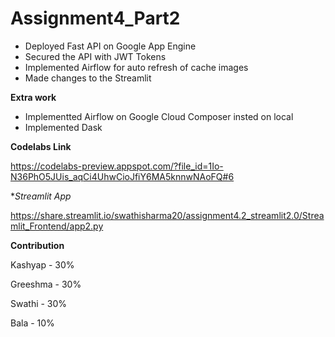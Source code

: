 # Assignment4_Part2
* Deployed Fast API on Google App Engine
* Secured the API with JWT Tokens
* Implemented Airflow for auto refresh of cache images
* Made changes to the Streamlit



**Extra work**

* Implementted Airflow on Google Cloud Composer insted on local
* Implemented Dask



**Codelabs Link**

https://codelabs-preview.appspot.com/?file_id=1Io-N36PhO5JUis_aqCi4UhwCioJfiY6MA5knnwNAoFQ#6


**Streamlit App*

https://share.streamlit.io/swathisharma20/assignment4.2_streamlit2.0/Streamlit_Frontend/app2.py


**Contribution**

Kashyap - 30%

Greeshma - 30%

Swathi - 30%

Bala - 10%
